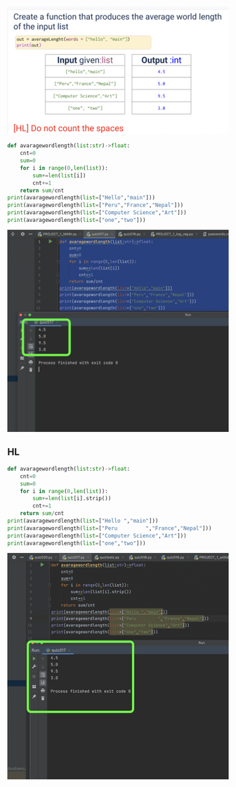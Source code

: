 
![](https://github.com/AleksandarDzudzevic/Unit_2/blob/main/quiz017text.png)
```.py
def avaragewordlength(list:str)->float:
    cnt=0
    sum=0
    for i in range(0,len(list)):
        sum+=len(list[i])
        cnt+=1
    return sum/cnt
print(avaragewordlength(list=["Hello","main"]))
print(avaragewordlength(list=["Peru","France","Nepal"]))
print(avaragewordlength(list=["Computer Science","Art"]))
print(avaragewordlength(list=["one","two"]))
```
![](https://github.com/AleksandarDzudzevic/Unit_2/blob/main/quiz017test.png)
## HL
```.py
def avaragewordlength(list:str)->float:
    cnt=0
    sum=0
    for i in range(0,len(list)):
        sum+=len(list[i].strip())
        cnt+=1
    return sum/cnt
print(avaragewordlength(list=["Hello ","main"]))
print(avaragewordlength(list=["Peru         ","France","Nepal"]))
print(avaragewordlength(list=["Computer Science","Art"]))
print(avaragewordlength(list=["one","two"]))
```
![](https://github.com/AleksandarDzudzevic/Unit_2/blob/main/quiz017test2.png)
